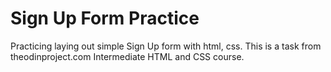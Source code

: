 # Sign Up Form Practice

Practicing laying out simple Sign Up form with html, css.
This is a task from theodinproject.com Intermediate HTML and CSS course.